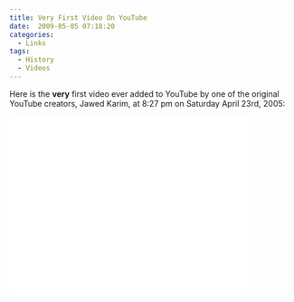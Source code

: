```yaml
---
title: Very First Video On YouTube
date:  2009-05-05 07:18:20
categories:
  - Links
tags:
  - History
  - Videos
---
```


Here is the **very** first video ever added to YouTube by one of the original YouTube creators, Jawed Karim, at 8:27 pm on Saturday April 23rd, 2005:

<iframe width="420" height="315" src="//www.youtube.com/embed/jNQXAC9IVRw" frameborder="0" allowfullscreen></iframe>
